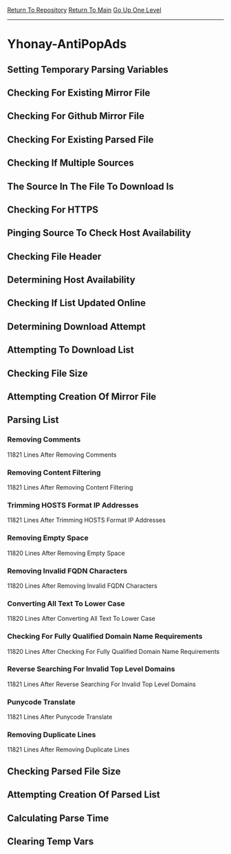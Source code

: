 [Return To Repository](https://github.com/deathbybandaid/piholeparser/)
[Return To Main](https://github.com/deathbybandaid/piholeparser/blob/master/RecentRunLogs/Mainlog.md)
[Go Up One Level](https://github.com/deathbybandaid/piholeparser/blob/master/RecentRunLogs/TopLevelScripts/30-Processing-External-Blacklists.md)
____________________________________
# Yhonay-AntiPopAds
## Setting Temporary Parsing Variables
## Checking For Existing Mirror File
## Checking For Github Mirror File
## Checking For Existing Parsed File
## Checking If Multiple Sources
## The Source In The File To Download Is
## Checking For HTTPS
## Pinging Source To Check Host Availability
## Checking File Header
## Determining Host Availability
## Checking If List Updated Online
## Determining Download Attempt
## Attempting To Download List
## Checking File Size
## Attempting Creation Of Mirror File
## Parsing List
### Removing Comments
11821 Lines After Removing Comments
### Removing Content Filtering
11821 Lines After Removing Content Filtering
### Trimming HOSTS Format IP Addresses
11821 Lines After Trimming HOSTS Format IP Addresses
### Removing Empty Space
11820 Lines After Removing Empty Space
### Removing Invalid FQDN Characters
11820 Lines After Removing Invalid FQDN Characters
### Converting All Text To Lower Case
11820 Lines After Converting All Text To Lower Case
### Checking For Fully Qualified Domain Name Requirements
11820 Lines After Checking For Fully Qualified Domain Name Requirements
### Reverse Searching For Invalid Top Level Domains
11821 Lines After Reverse Searching For Invalid Top Level Domains
### Punycode Translate
11821 Lines After Punycode Translate
### Removing Duplicate Lines
11821 Lines After Removing Duplicate Lines
## Checking Parsed File Size
## Attempting Creation Of Parsed List
## Calculating Parse Time
## Clearing Temp Vars
